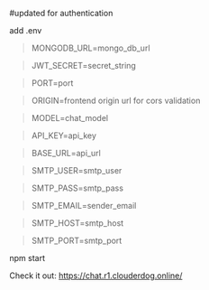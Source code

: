 #updated for authentication

add .env 

>MONGODB_URL=mongo_db_url

>JWT_SECRET=secret_string

>PORT=port

>ORIGIN=frontend origin url for cors validation

>MODEL=chat_model

>API_KEY=api_key

>BASE_URL=api_url

>SMTP_USER=smtp_user

>SMTP_PASS=smtp_pass

>SMTP_EMAIL=sender_email

>SMTP_HOST=smtp_host

>SMTP_PORT=smtp_port

npm start

Check it out: https://chat.r1.clouderdog.online/
